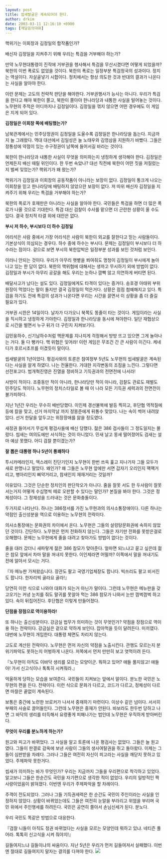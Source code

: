 ```yaml
---
layout: post
title: 씹새발굴은 계속되어야 한다.
author: drkim
date: 2003-03-11 12:16:10 +0900
tags: [깨달음의대화]
---
```

핵위기는 이회창과 김정일의 합작품인가?
  
배신자 김정일을 지켜주기 위해 우리는 특검을 거부해야 하는가? 

만약 노무현대통령이 진작에 거부권을 행사해서 특검을 무산시켰다면 어떻게 되었을까? 북한의 이번 폭로도 없었을 것이다. 북한의 폭로는 일정부분 특검정국의 성과이다. 정치는 역설이다. 자살골넣기 시합이다. 정치에서는 항상 의도한 것과 반대의 결과가 나온다는 사실을 알아야 한다. 

이런 문제는 고도의 전략적 판단을 해야한다. 거부권행사가 능사는 아니다. 우리가 특검을 한다고 해야 북한이 쫄고, 북한이 쫄아야 한나라당과 내통한 사실을 털어놓는 것이다. 노무현의 주적은 어디까지나 김정일이다. 김정일을 꺾지 않으면 어떤 경우에도 이 게임은 지게 되어 있다. 

**김정일은 이회창 쪽에 배팅했는가?**

남북관계에서는 민주당정권이 김정일을 도울수록 김정일은 한나라당을 돕는다. 지금까지 늘 그래왔다. 역대 대선에서 김일성은 늘 노태우와 김영삼을 지원하기 바빴다. 그들은 정통성에 약점이 있는 수구정권이 남쪽에 들어서길 바라는 것이다. 

북한이 한나라당과 내통한 사실이 무엇을 의미하는지 냉정하게 생각해야 한다. 김정일은 언제든지 배신 때릴 위인이다. 한 두번 속았나? 대선 직전에 북한이 어떤 짓을 저질렀는지 벌써 잊었는가? 핵위기가 왜 왔는가?

핵위기가 김정일과 이회창의 공동작품이 아니라는 보장이 없다. 김정일이 통크게 나오는 이회창을 믿고 한나라당에 배팅하지 않았으란 보장이 없다. 저 따위 배신자 김정일을 지켜주기 위해 우리는 특검을 거부해야 하는가?

북한의 폭로가 호재만은 아니라는 사실을 알아야 한다. 국민들은 특검을 하면 더 많은 폭로가 나올 것으로 기대한다. 특검 대신 검찰이 수사를 맡으면 더 곤란한 상황이 올 수도 있다. 결국 정치적 타결 외에 대안은 없다. 

**부시 저 하수, 부시보다 더 하수 김정일**

어리석은 사람 중에서 가장 어리석은 사람이 북한이 외교를 잘한다고 믿는 사람들이다. 기본상식이 의심되는 경우다. 하수 중에 하수는 부시다. 문제는 김정일이 부시보다 더 하수라는 점이다. 겉으로 보면 부시의 북한압박은 일정부분 성과를 보인 것처럼 보인다. 

이러니 안되는 것이다. 우리가 아무리 햇볕을 쬐여줘도 멍청이 김정일이 부시에게 놀아나고 있는 한 답이 없다. 북한의 핵위협에 대해서는 생까고 무시하기 외에 방법이 없다. 김정일과 부시가 아무리 공갈을 해도 우리는 눈하나 깜빡 않고 의연하게 버티면 된다. 

배달사고가 났다는 설도 있다. 김정일에게도 타격이 있다는 증거다. 송호경 아태위 부위원장이 먹었다는 말이 돌지만 결국 김정일이 먹은거다. 상황은 점점 첨예해지고 있다. 특검을 하기도 전에 특검의 성과가 나온다면 우리는 시간을 끌면서 이 상황을 좀 더 즐길 필요가 있다. 

거부권 시한은 14일이다. 날자가 다가오니 북쪽도 똥줄이 타는 것이다. 게임이라는 사실을 직시하고 냉정하게 가야한다. 김정일과 한나라당을 동시에 쳐야한다. 일단 재협상으로 시간을 벌면서 누구 뒤가 더 구린지 지켜보기다. 

김민웅하수, 신기남하수처럼 핵문제를 지나치게 걱정해서 방방 뜨고 있으면 그게 놀아나는 거다. 둘 다 뻥카다. 핵 위협은 잊어라! 이런 게임은 무조건 간 큰 사람이 이긴다. 케네디가 호르시초프를 이겼듯이 말이다. 

씹새발굴의 1년이었다. 평검사와의 토론은 참여정부 5년도 노무현의 씹새발굴은 계속된다는 사실을 알게 하였다. 나는 전율한다. 거대한 지각변동의 조짐을 느낀다. 그렇다면 선전포고다. 범개혁진영은 진열을 정비하고 기득권과의 전면전에 나서라! 

사방이 적이다. 조중동만 적이 아니라, 한나라당만 적이 아니라, 검찰도 관료도 재벌도 민주당도 적이다. 노무현의 정치스타일로 볼 때 이 나라 모든 기득권 세력과의 전면전이 불가피하다. 

지난 1년간 우리는 무수히 배반당했다. 이인제 경선불복에 발등 찍히고, 후단협 역적질에 등에 칼을 맞고, 선거 마지막날 까지 정몽준에게 뒤통수 맞았다. 나는 속이 썩어 내려앉았다. 선거 한달을 앞두고는 위장장애를 앓을 정도였다. 

새정권 들어서기 무섭게 평검사들에 배신 당했다. 젊은 386 검사들이 그 정도일지는 몰랐다. 씹새는 여의도에만 서식하는 것이 아니었다. 민새 날고 몽새 떨어졌어도 검새는 설마 예상 못했다. 어디 검찰 뿐이겠는가? 

**잘 뽑은 대통령 하나 5년이 통쾌하다** 

투시카메라인지, 엑스레이 진단기인지 노무현이 한번 쓰윽 훑고 지나가자 그들 모두가 새로 판명나고 말았다. 왜인가? 왜 그들은 노무현 앞에만 서면 갑자기 오리인지 꽥꽥거리고, 병아리인지 삐약거리고, 참새인지 재재거리는 것일까? 

이유있다. 그것은 단순한 정치인의 판단착오가 아니다. 줄을 잘못 서도 한 두사람이 잘못 서는거지 어떻게 수십명씩 떼로 오판할 수 있다는 말인가? 본질을 봐야 한다. 그것은 정체성이다. 그 정체성을 드러내는 것은 문화충돌이다. 

두가지로 나타난다. 하나는 386정서를 가진 노무현과의 의사소통장애이다. 다른 하나는 약점인 출신성분을 역으로 이용하는 노무현의 전략이다. 

의사소통장애는 문화권의 차이에서 온다. 노무현은 그들의 설렁탕문화권에 속하지 않았던 것이다. 간단하다. 노무현은 먼저 전화하지 않는다. 그들은 자기만 전화를 못받은걸로 오해했다. 문제는 노무현에게 줄을 대려고 찾아가도 방법이 없다는 것이다. 

줄을 대러 갔더니 새파랗게 젊은 386 참모가 맞아준다. 얼마면 되느냐고 묻고 싶은데 젊은 참모 앞에서 차마 말을 꺼내지 못한다. 이인제라면 어떨까? 이쪽에서 말을 꺼내기도 전에 알아서 모시는 거다. 

『자 메뉴판 가져왔습니다. 장관도 팔고 국영기업체장도 팝니다. 빅쓰리도 팔고 비서진도 팝니다. 한자리씩 골라요 골라!』 

당연히 이런 식으로 나와야 대화가 되는거 아닌가 말이다. 그런데 노무현은 메뉴판을 갖고오기는 커녕 눈치를 줘도 말귀를 못알아 먹는 386 참모가 나와서 눈만 껌벅껌벅 하고 있다. 속이 뒤집어진다. 후단협은 이렇게 만들어졌다. 

**단점을 장점으로 역이용하라!**

또 하나는 출신성분이다. 강금실 법무가 의미하는 것이 무엇인가? 약점을 장점으로 역이용 하는 전략이다. 강금실은 겉으로 약하게 보인다. 잡아먹을 듯이 달려든다. 미끼였다. 대번에 노무현이 개입한다. 대통령 체면도 차리지 않는다. 

고도로 계산된 전략이다. 노무현은 먼저 자신의 약점을 노출시킨다. 관행도 모르는지 분위기파악도 못하는지 어벙하게 나온다. 저쪽에서 먼저 만만히 보고 엿먹이려 든다. 

『노무현이 아직도 이바닥 생리를 모르는 모양이군. 뭐하고 있어? 애들 풀지않고! 애들아! 가서 신고식이나 톡톡히 시켜줘라.』

억울하게 당하는 모습을 보여준다. 국민들이 지켜보는 앞에서 말이다. 분노한 국민은 노무현의 편을 든다. 전략이다. 이런 식으로 문화가 다르고, 코드가 다르고, 정체성이 다르면 마찰은 끝없이 계속된다. 

보통은 중간에 노련한 브로커가 나서서 중재하기 마련이다. 이상수 같은 넘이다. 서서히 부패의 사슬로 끌어들인다. 그런데 노무현은 중재가 안된다. 바보라도 한두번 당하고 나면 그 바닥의 생리를 터득해서 요령좋게 피해나가는 법인데 노무현은 우직하게 받아버린다. 

**무엇이 우리를 분노하게 하는가?**

원고와 피고가 바뀌었다. 그 사실을 알고 토론에 나온 평검사는 없었다. 그들은 늘 원고였다. 그들이 판결로 감옥에 보낸 사람이 그들의 생사여탈권을 쥐고 돌아왔다. 이제는 그들이 심판받을 차례다. 그러나 그들은 여전히 자신이 피고라는 사실을 깨닫지 못하고 있었다. 주제파악 못한거다. 

씹새가 의미하는 바가 무엇인가? 우리는 지금까지 그들을 우리편으로 착각하고 있었다. 알고보니 그들은 한순간도 국민을 자기편으로 생각한 적이 없었다. 우리의 일방적인 짝사랑이었음이 밝혀졌다. 이번엔 우리가 주제파악을 할 차례이다. 

주객이 전도되었다. 그러나 그들 기득권세력은 한 순간도 국민이 주인이라는 사실을 인정하지 않았다. 상황이 바뀌었는데도 그들은 여전히 눈알을 부라리고 위엄을 부리며 국민 위에서 주인행세를 하려든다. 국민은 공연히 쫄아서 손님신세가 된다. 분노다. 

우리 국민도 똑같은 방법으로 대응한다. 

『검찰 니들이 아직도 정권 바뀌었다는 사실을 모르는 모양인데 뭐하고 있냐. 네티즌 풀어라. 톡톡히 신고식을 시켜 줘야지!』

길들여지느냐 길들이냐의 싸움이다. 지난 5년은 우리가 먼저 길들여져서 실패했다. 이번엔 절대로 길들여지지 말자는 결의를 다져야 한다. ![](http://www.seoprise.com/jboard/data/img/binary/adadaaaopy.gif)